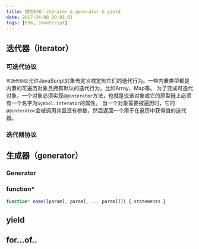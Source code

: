```yaml
---
title: 拥抱ES6：iterator & generator & yield
date: 2017-04-08 00:01:01
tags: [ES6, JavaScript]
---
```


## 迭代器（iterator）
### 可迭代协议
`可迭代协议`允许JavaScript对象去定义或定制它们的迭代行为。一些内置类型都是内置的可遍历对象且拥有默认的迭代行为。比如Array、Map等。
为了变成可迭代对象，一个对象必须实现`@@interator`方法，也就是说该对象或它的原型链上必须有一个名字为`Symbol.interator`的属性。
当一个对象需要被遍历时，它的`@@interator`会被调用并且没有参数，然后返回一个用于在遍历中获得值的迭代器。
### 迭代器协议

## 生成器（generator）

### Generator
### function*
```javascript
function* name([param[, param[, ... param]]]) { statements }
```


## yield

## for...of..